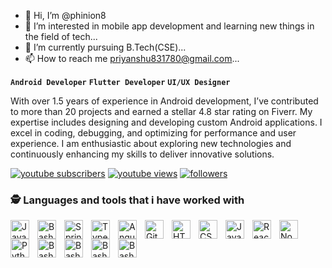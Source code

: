- 👋 Hi, I’m @phinion8
- 👀 I’m interested in mobile app development and learning new things in the field of tech...
- 🌱 I’m currently pursuing B.Tech(CSE)...
- 📫 How to reach me priyanshu831780@gmail.com...

**`Android Developer`**
**`Flutter Developer`**
**`UI/UX Designer`**

With over 1.5 years of experience in Android development, I’ve contributed to more than 20 projects and earned a stellar 4.8 star rating on Fiverr. My expertise includes designing and developing custom Android applications. I excel in coding, debugging, and optimizing for performance and user experience. I am enthusiastic about exploring new technologies and continuously enhancing my skills to deliver innovative solutions.

<p align="left">
      <a href="https://www.youtube.com/c/@dayscode5802?sub_confirmation=1">
         <img alt="youtube subscribers" title="Subscribe to my YouTube channel" src="https://custom-icon-badges.demolab.com/youtube/channel/subscribers/UCzHMn0D9VsTW36BRMUF0pHg?color=%23E05D44&label=SUBSCRIBE TO MY YOUTUBE CHANNEL&logo=video&logoColor=white&style=for-the-badge&labelColor=CE4630"/></a> 
      <a href="https://www.youtube.com/c/@dayscode5802">
         <img alt="youtube views" title="YouTube views" src="https://custom-icon-badges.demolab.com/youtube/channel/views/UCzHMn0D9VsTW36BRMUF0pHg?color=%4257f5&logo=eye&logoColor=white&style=for-the-badge&labelColor=4257f5"/></a> 
      <a href="https://github.com/phinion8?tab=followers">
         <img alt="followers" title="Follow me on Github" src="https://custom-icon-badges.demolab.com/github/followers/phinion8?color=236ad3&labelColor=1155ba&style=for-the-badge&logo=person-add&label=FOLLOW ME ON GITHUB&logoColor=white"/></a>
   </p>

   ### 🕵️ Languages and tools that i have worked with

<img align="left" alt="Java" width="30px" style="padding-right:10px;" src="https://cdn.jsdelivr.net/gh/devicons/devicon/icons/android/android-original.svg"/>
<img align="left" alt="Bash" width="30px" style="padding-right:10px;" src="https://cdn.jsdelivr.net/gh/devicons/devicon/icons/androidstudio/androidstudio-original.svg" />
<img align="left" alt="Spring" width="30px" style="padding-right:10px;" src="https://cdn.jsdelivr.net/gh/devicons/devicon/icons/kotlin/kotlin-original.svg" />
<img align="left" alt="TypeScript" width="30px" style="padding-right:10px;" src="https://cdn.jsdelivr.net/gh/devicons/devicon/icons/java/java-original.svg" />
<img align="left" alt="Angular" width="30px" style="padding-right:10px;" src="https://cdn.jsdelivr.net/gh/devicons/devicon/icons/flutter/flutter-original.svg" />
<img align="left" alt="Git" width="30px" style="padding-right:10px;" src="https://cdn.jsdelivr.net/gh/devicons/devicon/icons/git/git-original.svg" />
<img align="left" alt="HTML" width="30px" style="padding-right:10px;" src="https://cdn.jsdelivr.net/gh/devicons/devicon/icons/html5/html5-plain.svg" />
<img align="left" alt="CSS" width="30px" style="padding-right:10px;" src="https://cdn.jsdelivr.net/gh/devicons/devicon/icons/css3/css3-plain.svg" />
<img align="left" alt="JavaScript" width="30px" style="padding-right:10px;" src="https://cdn.jsdelivr.net/gh/devicons/devicon/icons/javascript/javascript-plain.svg" />
<img align="left" alt="React" width="30px" style="padding-right:10px;" src="https://cdn.jsdelivr.net/gh/devicons/devicon/icons/react/react-original.svg" />
<img align="left" alt="NodeJS" width="30px" style="padding-right:10px;" src="https://cdn.jsdelivr.net/gh/devicons/devicon/icons/nodejs/nodejs-original.svg" />
<img align="left" alt="Python" width="30px" style="padding-right:10px;" src="https://cdn.jsdelivr.net/gh/devicons/devicon/icons/dart/dart-original.svg" />
<img align="left" alt="Bash" width="30px" style="padding-right:10px;" src="https://cdn.jsdelivr.net/gh/devicons/devicon/icons/figma/figma-original.svg" />
<img align="left" alt="Bash" width="30px" style="padding-right:10px;" src="https://cdn.jsdelivr.net/gh/devicons/devicon/icons/vscode/vscode-original.svg" />
<img align="left" alt="Bash" width="30px" style="padding-right:10px;" src="https://cdn.jsdelivr.net/gh/devicons/devicon/icons/mongodb/mongodb-original.svg" />
<img align="left" alt="Bash" width="30px" style="padding-right:10px;" src="https://cdn.jsdelivr.net/gh/devicons/devicon/icons/firebase/firebase-original.svg" />
<br />

#
<!---
phinion8/phinion8 is a ✨ special ✨ repository because its `README.md` (this file) appears on your GitHub profile.
You can click the Preview link to take a look at your changes.
--->
